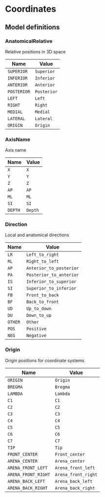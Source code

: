 # Coordinates

## Model definitions

### AnatomicalRelative

Relative positions in 3D space

| Name | Value |
|------|-------|
| `SUPERIOR` | `Superior` |
| `INFERIOR` | `Inferior` |
| `ANTERIOR` | `Anterior` |
| `POSTERIOR` | `Posterior` |
| `LEFT` | `Left` |
| `RIGHT` | `Right` |
| `MEDIAL` | `Medial` |
| `LATERAL` | `Lateral` |
| `ORIGIN` | `Origin` |


### AxisName

Axis name

| Name | Value |
|------|-------|
| `X` | `X` |
| `Y` | `Y` |
| `Z` | `Z` |
| `AP` | `AP` |
| `ML` | `ML` |
| `SI` | `SI` |
| `DEPTH` | `Depth` |


### Direction

Local and anatomical directions

| Name | Value |
|------|-------|
| `LR` | `Left_to_right` |
| `RL` | `Right_to_left` |
| `AP` | `Anterior_to_posterior` |
| `PA` | `Posterior_to_anterior` |
| `IS` | `Inferior_to_superior` |
| `SI` | `Superior_to_inferior` |
| `FB` | `Front_to_back` |
| `BF` | `Back_to_front` |
| `UD` | `Up_to_down` |
| `DU` | `Down_to_up` |
| `OTHER` | `Other` |
| `POS` | `Positive` |
| `NEG` | `Negative` |


### Origin

Origin positions for coordinate systems

| Name | Value |
|------|-------|
| `ORIGIN` | `Origin` |
| `BREGMA` | `Bregma` |
| `LAMBDA` | `Lambda` |
| `C1` | `C1` |
| `C2` | `C2` |
| `C3` | `C3` |
| `C4` | `C4` |
| `C5` | `C5` |
| `C6` | `C6` |
| `C7` | `C7` |
| `TIP` | `Tip` |
| `FRONT_CENTER` | `Front_center` |
| `ARENA_CENTER` | `Arena_center` |
| `ARENA_FRONT_LEFT` | `Arena_front_left` |
| `ARENA_FRONT_RIGHT` | `Arena_front_right` |
| `ARENA_BACK_LEFT` | `Arena_back_left` |
| `ARENA_BACK_RIGHT` | `Arena_back_right` |


